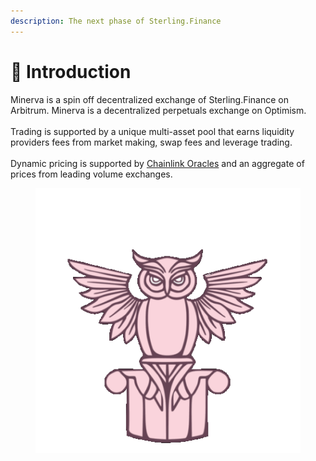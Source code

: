 ```yaml
---
description: The next phase of Sterling.Finance
---
```


# 🦉 Introduction

Minerva is a spin off decentralized exchange of Sterling.Finance on Arbitrum. Minerva is a decentralized perpetuals exchange on Optimism.\
\
Trading is supported by a unique multi-asset pool that earns liquidity providers fees from market making, swap fees and leverage trading.\
\
Dynamic pricing is supported by [Chainlink Oracles](https://chain.link/) and an aggregate of prices from leading volume exchanges.

<figure><img src=".gitbook/assets/frame_123_delay-0.04s.gif" alt=""><figcaption></figcaption></figure>
